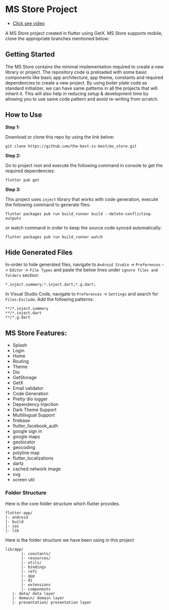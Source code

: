 # MS Store Project

* [Click see video](https://youtu.be/MgPACGTpd8E)


A MS Store project created in flutter using GetX. MS Store supports mobile, clone the appropriate branches mentioned below:

## Getting Started

The MS Store contains the minimal implementation required to create a new library or project. The repository code is preloaded with some basic components like basic app architecture, app theme, constants and required dependencies to create a new project. By using boiler plate code as standard initializer, we can have same patterns in all the projects that will inherit it. This will also help in reducing setup & development time by allowing you to use same code pattern and avoid re-writing from scratch.

## How to Use 

**Step 1:**

Download or clone this repo by using the link below:

```
git clone https://github.com/the-best-is-best/ms_store.git
```

**Step 2:**

Go to project root and execute the following command in console to get the required dependencies: 

```
flutter pub get 
```

**Step 3:**

This project uses `inject` library that works with code generation, execute the following command to generate files:

```
flutter packages pub run build_runner build --delete-conflicting-outputs
```

or watch command in order to keep the source code synced automatically:

```
flutter packages pub run build_runner watch
```

## Hide Generated Files

In-order to hide generated files, navigate to `Android Studio` -> `Preferences` -> `Editor` -> `File Types` and paste the below lines under `ignore files and folders` section:

```
*.inject.summary;*.inject.dart;*.g.dart;
```

In Visual Studio Code, navigate to `Preferences` -> `Settings` and search for `Files:Exclude`. Add the following patterns:
```
**/*.inject.summary
**/*.inject.dart
**/*.g.dart
```

## MS Store Features:

* Splash
* Login
* Home
* Routing
* Theme
* Dio
* GetStorage
* GetX
* Email validator
* Code Generation
* Pretty dio logger
* Dependency Injection
* Dark Theme Support 
* Multilingual Support 
* firebase 
* flutter_facebook_auth
* google sign in
* google maps
* geolocator
* geocoding
* polyline map
* flutter_localizations
* dartz
* cached network image
* svg
* screen util

### Folder Structure
Here is the core folder structure which flutter provides.

```
flutter-app/
|- android
|- build
|- ios
|- lib
```

Here is the folder structure we have been using in this project

```
lib/app/
       |- constants/
       |- resources/
       |- utils/
       |- bindings
       |- refs
       |- app
       |- di
       |- extensions
       |- components
   |- data/ data layer
   |- domain/ domain layer
   |- presentation/ presentation layer
```